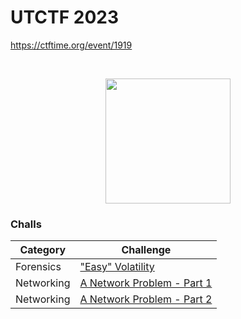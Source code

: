 # UTCTF 2023
https://ctftime.org/event/1919

<br>
<p align="center">
  <a href="https://ctftime.org/event/1919" target="_blank">
    <img src="https://ctftime.org/media/cache/4b/21/4b21a9d2def681ebec876684c4319f1d.png" width="200">
  </a>
</p>

### Challs
| Category   | Challenge |
| -----------| --------- |
| Forensics  | ["Easy" Volatility](https://github.com/nopedawn/CTF/tree/main/UTCTF23/Easy_Volatility#easy-volatility) |
| Networking | [A Network Problem - Part 1](https://github.com/nopedawn/CTF/tree/main/UTCTF23/A_Network_Problem#a-network-problem---part-1)
| Networking | [A Network Problem - Part 2](https://github.com/nopedawn/CTF/tree/main/UTCTF23/A_Network_Problem#a-network-problem---part-2)
